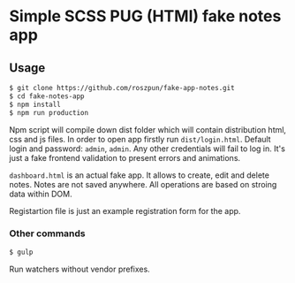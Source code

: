 # Simple SCSS PUG (HTMl) fake notes app

## Usage 

```sh
$ git clone https://github.com/roszpun/fake-app-notes.git
$ cd fake-notes-app
$ npm install
$ npm run production
```
Npm script will compile down dist folder which will contain distribution html, css and js files. In order to open app firstly run ``dist/login.html``. Default login and password: `admin`, `admin`. Any other credentials will fail to log in. It's just a fake frontend validation to present errors and animations.

```dashboard.html``` is an actual fake app. It allows to create, edit and delete notes. Notes are not saved anywhere. All operations are based on stroing data within DOM.

Registartion file is just an example registration form for the app.

### Other commands
```sh
$ gulp
```

Run watchers without vendor prefixes.